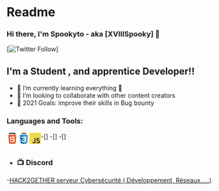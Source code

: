 # Readme

### Hi there, I'm Spookyto - aka [XVIIISpooky] 👋 
[![Twitter Follow](https://img.shields.io/twitter/follow/XVIIISpooky?color=1DA1F2&logo=twitter&style=for-the-badge)] 

## I'm a Student , and  apprentice Developer!!
- 🌱 I’m currently learning everything 🤣 
- 👯 I’m looking to collaborate with other content creators 
- 🥅 2021 Goals: improve their skills in Bug bounty 


### Languages and Tools:

-[<img align="left" alt="HTML5" width="26px" src="https://raw.githubusercontent.com/github/explore/80688e429a7d4ef2fca1e82350fe8e3517d3494d/topics/html/html.png" />]
-[<img align="left" alt="CSS3" width="26px" src="https://raw.githubusercontent.com/github/explore/80688e429a7d4ef2fca1e82350fe8e3517d3494d/topics/css/css.png" />]
-[<img align="left" alt="JavaScript" width="26px" src="https://raw.githubusercontent.com/github/explore/80688e429a7d4ef2fca1e82350fe8e3517d3494d/topics/javascript/javascript.png" />]
<br />
<br />
- ### 📺 Discord 
-[HACK2GETHER serveur  Cybersécurité ( Développement, Réseaux.....)](https://discord.gg/K5cVECrMYs)

